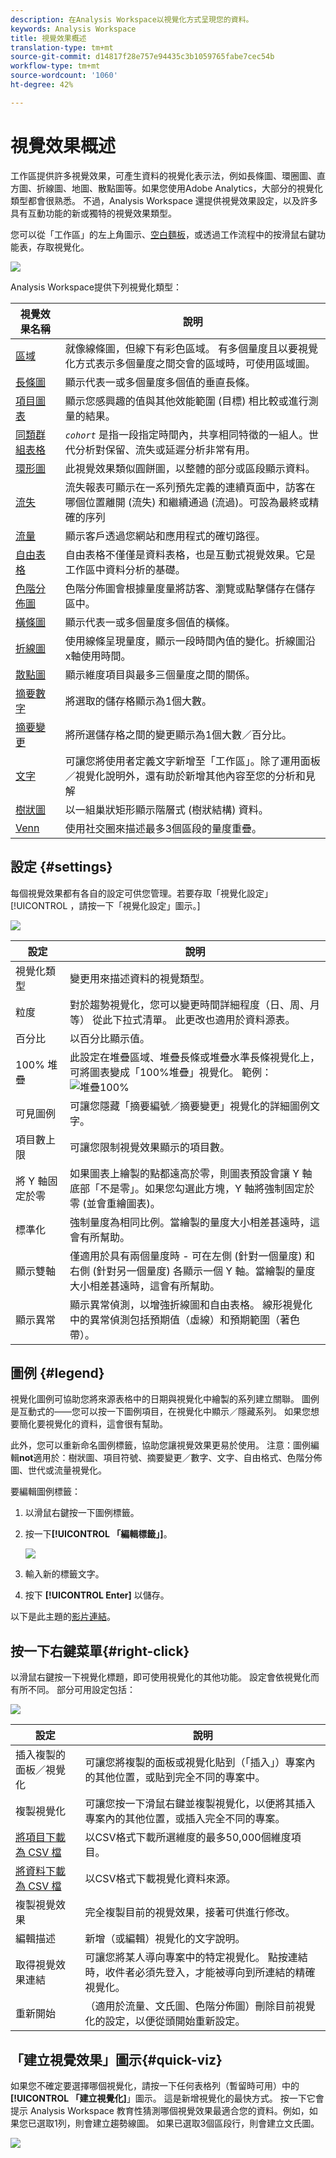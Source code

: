 ```yaml
---
description: 在Analysis Workspace以視覺化方式呈現您的資料。
keywords: Analysis Workspace
title: 視覺效果概述
translation-type: tm+mt
source-git-commit: d14817f28e757e94435c3b1059765fabe7cec54b
workflow-type: tm+mt
source-wordcount: '1060'
ht-degree: 42%

---
```



# 視覺效果概述

工作區提供許多視覺效果，可產生資料的視覺化表示法，例如長條圖、環圈圖、直方圖、折線圖、地圖、散點圖等。如果您使用Adobe Analytics，大部分的視覺化類型都會很熟悉。 不過，Analysis Workspace 還提供視覺效果設定，以及許多具有互動功能的新或獨特的視覺效果類型。

您可以從「工作區」的左上角圖示、[空白麵板](https://experienceleague.adobe.com/docs/analytics/analysis-workspace/panels/blank-panel.html)，或透過工作流程中的按滑鼠右鍵功能表，存取視覺化。

![](assets/viz-rail.png)

Analysis Workspace提供下列視覺化類型：

| 視覺效果名稱 | 說明 |
| --- | --- |
| [區域](/help/analysis-workspace/visualizations/area.md) | 就像線條圖，但線下有彩色區域。 有多個量度且以要視覺化方式表示多個量度之間交會的區域時，可使用區域圖。 |
| [長條圖](/help/analysis-workspace/visualizations/bar.md) | 顯示代表一或多個量度多個值的垂直長條。 |
| [項目圖表](/help/analysis-workspace/visualizations/bullet-graph.md) | 顯示您感興趣的值與其他效能範圍 (目標) 相比較或進行測量的結果。 |
| [同類群組表格](/help/analysis-workspace/visualizations/cohort-table/cohort-analysis.md) | *`cohort`* 是指一段指定時間內，共享相同特徵的一組人。世代分析對保留、流失或延遲分析非常有用。 |
| [環形圖](/help/analysis-workspace/visualizations/donut.md) | 此視覺效果類似圓餅圖，以整體的部分或區段顯示資料。 |
| [流失](/help/analysis-workspace/visualizations/fallout/fallout-flow.md) | 流失報表可顯示在一系列預先定義的連續頁面中，訪客在哪個位置離開 (流失) 和繼續通過 (流過)。可設為最終或精確的序列 |
| [流量](/help/analysis-workspace/visualizations/c-flow/flow.md) | 顯示客戶透過您網站和應用程式的確切路徑。 |
| [自由表格](/help/analysis-workspace/visualizations/freeform-table/freeform-table.md) | 自由表格不僅僅是資料表格，也是互動式視覺效果。它是工作區中資料分析的基礎。 |
| [色階分佈圖](/help/analysis-workspace/visualizations/histogram.md) | 色階分佈圖會根據量度量將訪客、瀏覽或點擊儲存在儲存區中。 |
| [橫條圖](/help/analysis-workspace/visualizations/horizontal-bar.md) | 顯示代表一或多個量度多個值的橫條。 |
| [折線圖](/help/analysis-workspace/visualizations/line.md) | 使用線條呈現量度，顯示一段時間內值的變化。折線圖沿x軸使用時間。 |
| [散點圖](/help/analysis-workspace/visualizations/scatterplot.md) | 顯示維度項目與最多三個量度之間的關係。 |
| [摘要數字](/help/analysis-workspace/visualizations/summary-number-change.md) | 將選取的儲存格顯示為1個大數。 |
| [摘要變更](/help/analysis-workspace/visualizations/summary-number-change.md) | 將所選儲存格之間的變更顯示為1個大數／百分比。 |
| [文字](/help/analysis-workspace/visualizations/text.md) | 可讓您將使用者定義文字新增至「工作區」。除了運用面板／視覺化說明外，還有助於新增其他內容至您的分析和見解 |
| [樹狀圖](/help/analysis-workspace/visualizations/treemap.md) | 以一組巢狀矩形顯示階層式 (樹狀結構) 資料。 |
| [Venn](/help/analysis-workspace/visualizations/venn.md) | 使用社交圈來描述最多3個區段的量度重疊。 |

## 設定 {#settings}

每個視覺效果都有各自的設定可供您管理。若要存取「視覺化設定」[!UICONTROL ，請按一下「視覺化設定」圖示。]

![](assets/settings.png)

| 設定 | 說明 |
| --- | --- |
| 視覺化類型 | 變更用來描述資料的視覺類型。 |
| 粒度 | 對於趨勢視覺化，您可以變更時間詳細程度（日、周、月等） 從此下拉式清單。 此更改也適用於資料源表。 |
| 百分比 | 以百分比顯示值。 |
| 100% 堆疊 | 此設定在堆疊區域、堆疊長條或堆疊水準長條視覺化上，可將圖表變成「100%堆疊」視覺化。 範例：![堆疊100%](assets/stacked_100_percent.png) |
| 可見圖例 | 可讓您隱藏「摘要編號／摘要變更」視覺化的詳細圖例文字。 |
| 項目數上限 | 可讓您限制視覺效果顯示的項目數。 |
| 將 Y 軸固定於零 | 如果圖表上繪製的點都遠高於零，則圖表預設會讓 Y 軸底部「不是零」。如果您勾選此方塊，Y 軸將強制固定於零 (並會重繪圖表)。 |
| 標準化 | 強制量度為相同比例。當繪製的量度大小相差甚遠時，這會有所幫助。 |
| 顯示雙軸 | 僅適用於具有兩個量度時 - 可在左側 (針對一個量度) 和右側 (針對另一個量度) 各顯示一個 Y 軸。當繪製的量度大小相差甚遠時，這會有所幫助。 |
| 顯示異常 | 顯示異常偵測，以增強折線圖和自由表格。 線形視覺化中的異常偵測包括預期值（虛線）和預期範圍（著色帶）。 |

## 圖例 {#legend}

視覺化圖例可協助您將來源表格中的日期與視覺化中繪製的系列建立關聯。 圖例是互動式的——您可以按一下圖例項目，在視覺化中顯示／隱藏系列。 如果您想要簡化要視覺化的資料，這會很有幫助。

此外，您可以重新命名圖例標籤，協助您讓視覺效果更易於使用。 注意：圖例編輯&#x200B;**not**&#x200B;適用於：樹狀圖、項目符號、摘要變更／數字、文字、自由格式、色階分佈圖、世代或流量視覺化。

要編輯圖例標籤：

1. 以滑鼠右鍵按一下圖例標籤。
1. 按一下&#x200B;**[!UICONTROL 「編輯標籤」]**。

   ![](assets/edit-label.png)

1. 輸入新的標籤文字。
1. 按下 **[!UICONTROL Enter]** 以儲存。

以下是此主題的[影片連結](https://docs.adobe.com/content/help/en/analytics-learn/tutorials/analysis-workspace/visualizations/series-label-editing.html)。

## 按一下右鍵菜單{#right-click}

以滑鼠右鍵按一下視覺化標題，即可使用視覺化的其他功能。 設定會依視覺化而有所不同。 部分可用設定包括：

![](assets/right-click.png)

| 設定 | 說明 |
| --- | --- |
| 插入複製的面板／視覺化 | 可讓您將複製的面板或視覺化貼到（「插入」）專案內的其他位置，或貼到完全不同的專案中。 |
| 複製視覺化 | 可讓您按一下滑鼠右鍵並複製視覺化，以便將其插入專案內的其他位置，或插入完全不同的專案。 |
| [將項目下載為 CSV 檔](/help/analysis-workspace/curate-share/download-send.md) | 以CSV格式下載所選維度的最多50,000個維度項目。 |
| [將資料下載為 CSV 檔](/help/analysis-workspace/curate-share/download-send.md) | 以CSV格式下載視覺化資料來源。 |
| 複製視覺效果 | 完全複製目前的視覺效果，接著可供進行修改。 |
| 編輯描述 | 新增（或編輯）視覺化的文字說明。 |
| 取得視覺效果連結 | 可讓您將某人導向專案中的特定視覺化。 點按連結時，收件者必須先登入，才能被導向到所連結的精確視覺化。 |
| 重新開始 | （適用於流量、文氏圖、色階分佈圖）刪除目前視覺化的設定，以便從頭開始重新設定。 |

## 「建立視覺效果」圖示{#quick-viz}

如果您不確定要選擇哪個視覺化，請按一下任何表格列（暫留時可用）中的&#x200B;**[!UICONTROL 「建立視覺化]**」圖示。 這是新增視覺化的最快方式。 按一下它會提示 Analysis Workspace 教育性猜測哪個視覺效果最適合您的資料。例如，如果您已選取1列，則會建立趨勢線圖。 如果已選取3個區段行，則會建立文氏圖。

![](assets/quick-viz.png)
